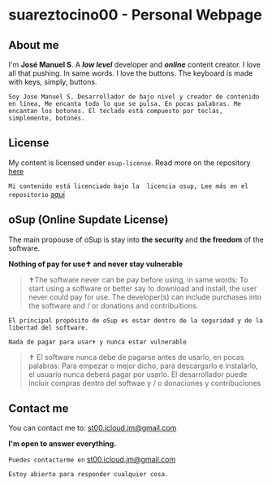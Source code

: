 
# suareztocino00 - Personal Webpage

## About me

I'm **José Manuel S**. A ***low level*** developer and ***online*** content creator. I love all that pushing. In same words. I love the buttons. The keyboard is made with keys, simply, buttons.

`Soy Jose Manuel S. Desarrollador de bajo nivel y creador de contenido en línea, Me encanta todo lo que se pulsa. En pocas palabras. Me encantan los botones. El teclado está compuesto por teclas, simplemente, botones.`

## License
My content is licensed under `osup-license`. Read more on the repository [here](https://suareztocino00.github.io/osup-license)

`Mi contenido está licenciado bajo la  licencia osup, Lee más en el repositorio` [aquí](https://suareztocino00.github.io/osup-license)

## oSup (Online Supdate License)
The main propouse of oSup is stay into **the security** and **the freedom** of the software.

**Nothing of pay for use✝ and never stay vulnerable**

> ✝The software never can be pay before using, in same words: To start using a software or better say to download and install, the user never could pay for use. The developer(s) can include purchases into the software and / or donations and contribuitions. 

`El principal propósito de oSup es estar dentro de la seguridad y de la libertad del software.`

`Nada de pagar para usar✝ y nunca estar vulnerable`

> ✝ El software nunca debe de pagarse antes de usarlo, en pocas palabras: Para empezar o mejor dicho, para descargarlo e instalarlo, el usuario nunca deberá pagar por usarlo. El desarrollador puede incluir compras dentro del softwae y / o donaciones y contribuciones

## Contact me

You can contact me to: st00.icloud.jm@gmail.com

**I'm open to answer everything.**

`Puedes contactarme en` st00.icloud.jm@gmail.com

`Estoy abierto para responder cualquier cosa.`
